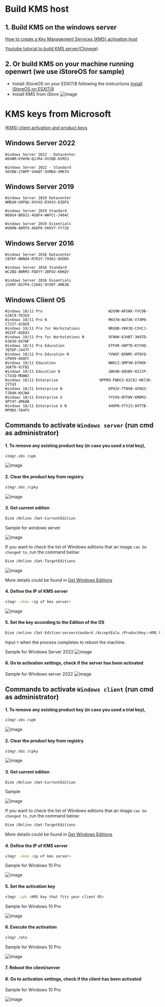 # Build KMS host
## 1. Build KMS on the windows server
[How to create a Key Management Services (KMS) activation host](https://learn.microsoft.com/en-us/windows-server/get-started/kms-create-host)

[Youtube tutorial to build KMS server(Chinese)](https://www.youtube.com/watch?v=L1YNqxhZBp0)
## 2. Or build KMS on your machine running openwrt (we use iStoreOS for sample)
* Install iStoreOS on your ESXI7/8 following the instructions [Install iStoreOS on ESXI7/8](https://github.com/guguji666666/Openwrt-iStoreOS/tree/main/Installation%20in%20ESXI)
* Install KMS from iStore
![image](https://user-images.githubusercontent.com/96930989/219935823-71ed5021-b1d0-4dce-9a78-db89e168e0a7.png)


# KMS keys from Microsoft

[(KMS) client activation and product keys](https://learn.microsoft.com/en-us/windows-server/get-started/kms-client-activation-keys)


## Windows Server 2022
```
Windows Server 2022 - Datacenter
WX4NM-KYWYW-QJJR4-XV3QB-6VM33
```
```
Windows Server 2022 - Standard	
VDYBN-27WPP-V4HQT-9VMD4-VMK7H
```


## Windows Server 2019
```
Windows Server 2019 Datacenter
WMDGN-G9PQG-XVVXX-R3X43-63DFG
```
```
Windows Server 2019 Standard
N69G4-B89J2-4G8F4-WWYCC-J464C
```
```
Windows Server 2019 Essentials
WVDHN-86M7X-466P6-VHXV7-YY726
```


## Windows Server 2016
```
Windows Server 2016 Datacenter
CB7KF-BWN84-R7R2Y-793K2-8XDDG
```
```
Windows Server 2016 Standard
WC2BQ-8NRM3-FDDYY-2BFGV-KHKQY
```
```
Windows Server 2016 Essentials
JCKRF-N37P4-C2D82-9YXRT-4M63B
```

## Windows Client OS
```
Windows 10/11 Pro                              W269N-WFGWX-YVC9B-4J6C9-T83GX
Windows 10/11 Pro N                            MH37W-N47XK-V7XM9-C7227-GCQG9
Windows 10/11 Pro for Workstations             NRG8B-VKK3Q-CXVCJ-9G2XF-6Q84J
Windows 10/11 Pro for Workstations N	       9FNHH-K3HBT-3W4TD-6383H-6XYWF
Windows 10/11 Pro Education                    6TP4R-GNPTD-KYYHQ-7B7DP-J447Y
Windows 10/11 Pro Education N                  YVWGF-BXNMC-HTQYQ-CPQ99-66QFC
Windows 10/11 Education                        NW6C2-QMPVW-D7KKK-3GKT6-VCFB2
Windows 10/11 Education N                      2WH4N-8QGBV-H22JP-CT43Q-MDWWJ
Windows 10/11 Enterprise	               NPPR9-FWDCX-D2C8J-H872K-2YT43
Windows 10/11 Enterprise N                     DPH2V-TTNVB-4X9Q3-TJR4H-KHJW4
Windows 10/11 Enterprise G                     YYVX9-NTFWV-6MDM3-9PT4T-4M68B
Windows 10/11 Enterprise G N                   44RPN-FTY23-9VTTB-MP9BX-T84FV
```


## Commands to activate `Windows server` (run cmd as administrator)
#### 1. To remove any existing product key (in case you used a trial key),
```sh
slmgr.vbs /upk
```
![image](https://user-images.githubusercontent.com/96930989/211156590-1ae96886-697a-443b-9e45-394b5b105b6d.png)

#### 2. Clear the product key from registry
```sh
slmgr.vbs /cpky
```
![image](https://user-images.githubusercontent.com/96930989/211155694-b4d51e6b-66a1-456a-9937-48bff4104086.png)

#### 3. Get current edition
```sh
Dism /Online /Get-CurrentEdition
```

Sample for windows server

![image](https://user-images.githubusercontent.com/96930989/210148047-fddc4de4-0faf-462e-872c-1fbf7b47e5ce.png)

If you want to check the list of Windows editions that an image `can be changed to` ,run the command below:
```sh
Dism /Online /Get-TargetEditions
```
![image](https://user-images.githubusercontent.com/96930989/211176560-e1e9edd3-d168-4b29-8332-3e30927eb38e.png)

More details could be found in [Get Windows Editions](https://learn.microsoft.com/en-us/windows-hardware/manufacture/desktop/dism-windows-edition-servicing-command-line-options?view=windows-11#get-currentedition)

#### 4. Define the IP of KMS server
```sh
slmgr -skms <ip of kms server>
```
![image](https://user-images.githubusercontent.com/96930989/211155820-5e4cb75e-bb30-4942-9589-999418c11d2d.png)

#### 5. Set the key according to the Edition of the OS

```sh
Dism /online /Set-Edition:serverstandard /AcceptEula /ProductKey:<KMS key that fits your server OS> 
```

Input `Y` when the process completes to reboot the machine.

Sample for Windows Server 2022
![image](https://user-images.githubusercontent.com/96930989/211176641-0f463b86-4db2-4baf-9d62-7c61394c8c6b.png)

#### 6. Go to activation settings, check if the server has been activated

Sample for Windows server 2022
![image](https://user-images.githubusercontent.com/96930989/211156234-6706cb20-9637-407b-85bc-84538e36a8f3.png)



## Commands to activate `Windows client` (run cmd as administrator)

#### 1. To remove any existing product key (in case you used a trial key),
```sh
slmgr.vbs /upk
```
![image](https://user-images.githubusercontent.com/96930989/211156590-1ae96886-697a-443b-9e45-394b5b105b6d.png)

#### 2. Clear the product key from registry
```sh
slmgr.vbs /cpky
```
![image](https://user-images.githubusercontent.com/96930989/211155694-b4d51e6b-66a1-456a-9937-48bff4104086.png)

#### 3. Get current edition
```sh
Dism /Online /Get-CurrentEdition
```

Sample

![image](https://user-images.githubusercontent.com/96930989/211156625-06efea65-c550-4360-9d61-d17ceb1fb5c2.png)

    
If you want to check the list of Windows editions that an image `can be changed to` ,run the command below:
```sh
Dism /Online /Get-TargetEditions
```

More details could be found in [Get Windows Editions](https://learn.microsoft.com/en-us/windows-hardware/manufacture/desktop/dism-windows-edition-servicing-command-line-options?view=windows-11#get-currentedition)


#### 4. Define the IP of KMS server
```sh
slmgr -skms <ip of kms server>
```

Sample for Windows 10 Pro

![image](https://user-images.githubusercontent.com/96930989/211155820-5e4cb75e-bb30-4942-9589-999418c11d2d.png)

#### 5. Set the activation key
```sh
slmgr -ipk <KMS key that fits your client OS>
```

Sample for Windows 10 Pro

![image](https://user-images.githubusercontent.com/96930989/211156865-e1e1baed-0e2b-4e82-84cc-cca645fb3bd0.png)


#### 6. Execute the activation
```sh
slmgr /ato
```
Sample for Windows 10 Pro

![image](https://user-images.githubusercontent.com/96930989/211157009-95e99508-a975-4046-a338-3230c7d8801b.png)

#### 7. Reboot the client/server
#### 8. Go to activation settings, check if the client has been activated

Sample for Windows 10 Pro

![image](https://user-images.githubusercontent.com/96930989/211157076-d251602e-34b6-4e16-9fb0-6abd3556ee64.png)

